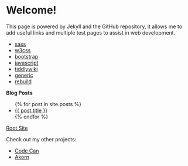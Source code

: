 # Welcome!

This page is powered by Jekyll and the GitHub repository, it allows me to add useful links and multiple test pages to assist in web development.
* [sass](https://anonymouse-box.github.io/index/html/sass)
* [w3css](https://anonymouse-box.github.io/index/html/w3css)
* [bootstrap](https://anonymouse-box.github.io/index/html/bootstrap)
* [javascript](https://anonymouse-box.github.io/index/html/javascript)
* [tiddlywiki](https://anonymouse-box.github.io/index/html/tiddlywiki)
* [generic](https://anonymouse-box.github.io/index/html/test)
* [rebuild](https://anonymouse-box.github.io/index/html/test)


**Blog Posts**
<ul>
  {% for post in site.posts %}
    <li>
      <a href="{{ post.url }}">{{ post.title }}</a>
    </li>
  {% endfor %}
</ul>

[Root Site](https://anonymouse-box.github.io/)

Check out my other projects:
* [Code Can](https://anonymouse-box.github.io/code-can)
* [Akorn](https://anonymouse-box.github.io/akorn)

